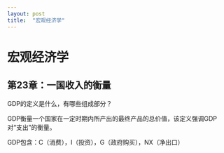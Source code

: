 ```yaml
---
layout: post
title:  "宏观经济学"
---
```


# 宏观经济学

## 第23章：一国收入的衡量

<div class='qa'>
	<p class='question'>GDP的定义是什么，有哪些组成部分？</p>
	<div class='answer'>
		<p>GDP衡量一个国家在一定时期内所产出的最终产品的总价值，该定义强调GDP对“支出”的衡量。</p>
		<p>GDP包含：C（消费），I（投资），G（政府购买），NX（净出口）</p>
	</div>
</div>